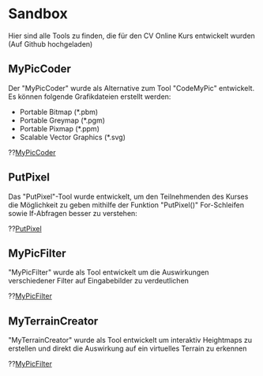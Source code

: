 <!--
author:     Leon Endris

email:      leendris@uni-koblenz.de

version:    0.1.0

language:   de

narrator:   Deutsch Female

comment:    Dies ist die Sandbox für den
            CV Online Kurs. Alle Tools, die für
            den Kurs entwickelt wurden werden 
            hier aufgelistet und kurz beschrieben

link:       ../CSS/Main.css 

script:     ../JavaScript/LiaScriptCustom.js

-->

# Sandbox
Hier sind alle Tools zu finden, die für den CV Online Kurs entwickelt wurden
(Auf Github hochgeladen)
 
## MyPicCoder
Der "MyPicCoder" wurde als Alternative zum Tool "CodeMyPic" entwickelt. Es können folgende Grafikdateien erstellt werden:

* Portable Bitmap (*.pbm)
* Portable Greymap (*.pgm)
* Portable Pixmap (*.ppm)
* Scalable Vector Graphics (*.svg)

??[MyPicCoder](https://shortytwo42.github.io/InteractiveCodingTools/InteractiveCodingTools/HTML/MyPicCoder.html)

## PutPixel
Das "PutPixel"-Tool wurde entwickelt, um den Teilnehmenden des Kurses die Möglichkeit zu geben mithilfe der Funktion "PutPixel()" For-Schleifen sowie If-Abfragen besser zu verstehen:

??[PutPixel](https://shortytwo42.github.io/InteractiveCodingTools/InteractiveCodingTools/HTML/PutPixel.html)

## MyPicFilter
"MyPicFilter" wurde als Tool entwickelt um die Auswirkungen verschiedener Filter auf Eingabebilder zu verdeutlichen

??[MyPicFilter](https://shortytwo42.github.io/InteractiveCodingTools/InteractiveCodingTools/HTML/MyPicFilter.html)


## MyTerrainCreator
"MyTerrainCreator" wurde als Tool entwickelt um interaktiv Heightmaps zu erstellen und direkt die Auswirkung auf ein virtuelles Terrain zu erkennen

??[MyPicFilter](https://shortytwo42.github.io/InteractiveCodingTools/InteractiveCodingTools/HTML/MyTerrainCreator.html)


